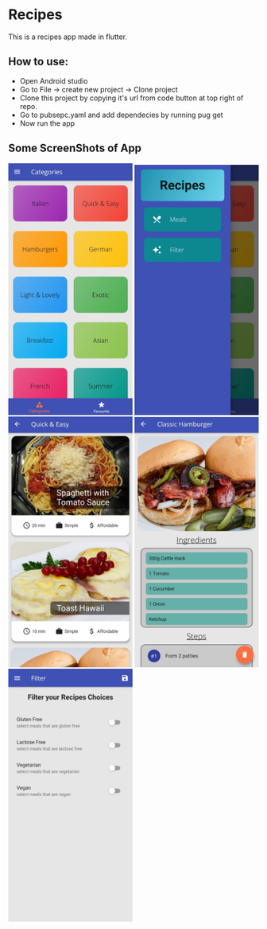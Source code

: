 # Recipes

This is a recipes app made in flutter.

## How to use:
  * Open Android studio
  * Go to File -> create new project -> Clone project
  * Clone this project by copying it's url from code button at top right of repo.
  * Go to pubsepc.yaml and add dependecies by running pug get
  * Now run the app

## Some ScreenShots of App
<img src="https://github.com/Sushant0402/recipes/blob/master/images/1.jpg" width="250"> <img src="https://github.com/Sushant0402/recipes/blob/master/images/2.jpg" width="250"> <img src="https://github.com/Sushant0402/recipes/blob/master/images/3.jpg" width="250"> <img src="https://github.com/Sushant0402/recipes/blob/master/images/4.jpg" width="250"><img src="https://github.com/Sushant0402/recipes/blob/master/images/5.jpg" width="250">
